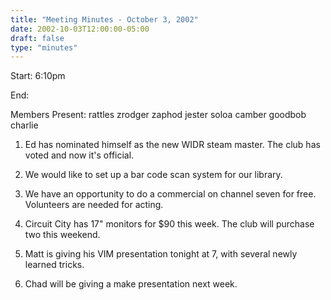 ```yaml
---
title: "Meeting Minutes - October 3, 2002"
date: 2002-10-03T12:00:00-05:00
draft: false
type: "minutes"
---
```


Start: 6:10pm </p><p>
End: </p><p>
Members Present: rattles zrodger zaphod jester soloa camber goodbob charlie </p><p>
1. Ed has nominated himself as the new WIDR steam master. The club has voted and now it's official.  </p><p>
2. We would like to set up a bar code scan system for our library. </p><p>
3. We have an opportunity to do a commercial on channel seven for free. Volunteers are needed for acting. </p><p>
4. Circuit City has 17" monitors for $90 this week. The club will purchase two this weekend. </p><p>
5. Matt is giving his VIM presentation tonight at 7, with several newly learned tricks. </p><p>
6. Chad will be giving a make presentation next week.</p>
